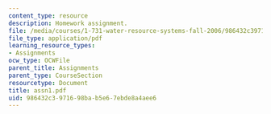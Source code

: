 ```yaml
---
content_type: resource
description: Homework assignment.
file: /media/courses/1-731-water-resource-systems-fall-2006/986432c3971698bab5e67ebde8a4aee6_assn1.pdf
file_type: application/pdf
learning_resource_types:
- Assignments
ocw_type: OCWFile
parent_title: Assignments
parent_type: CourseSection
resourcetype: Document
title: assn1.pdf
uid: 986432c3-9716-98ba-b5e6-7ebde8a4aee6
---
```

